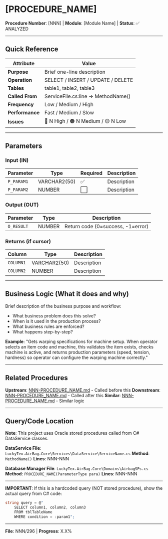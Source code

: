 # [PROCEDURE_NAME]

**Procedure Number**: [NNN] | **Module**: [Module Name] | **Status**: ✅ ANALYZED

---

## Quick Reference

| Attribute | Value |
|-----------|-------|
| **Purpose** | Brief one-line description |
| **Operation** | SELECT / INSERT / UPDATE / DELETE |
| **Tables** | table1, table2, table3 |
| **Called From** | ServiceFile.cs:line → MethodName() |
| **Frequency** | Low / Medium / High |
| **Performance** | Fast / Medium / Slow |
| **Issues** | 🔴 N High / 🟠 N Medium / 🟡 N Low |

---

## Parameters

### Input (IN)

| Parameter | Type | Required | Description |
|-----------|------|----------|-------------|
| `P_PARAM1` | VARCHAR2(50) | ✅ | Description |
| `P_PARAM2` | NUMBER | ⬜ | Description |

### Output (OUT)

| Parameter | Type | Description |
|-----------|------|-------------|
| `O_RESULT` | NUMBER | Return code (0=success, -1=error) |

### Returns (if cursor)

| Column | Type | Description |
|--------|------|-------------|
| `COLUMN1` | VARCHAR2(50) | Description |
| `COLUMN2` | NUMBER | Description |

---

## Business Logic (What it does and why)

Brief description of the business purpose and workflow:
- What business problem does this solve?
- When is it used in the production process?
- What business rules are enforced?
- What happens step-by-step?

**Example**: "Gets warping specifications for machine setup. When operator selects an item code and machine, this validates the item exists, checks machine is active, and returns production parameters (speed, tension, hardness) so operator can configure the warping machine correctly."

---

## Related Procedures

**Upstream**: [NNN-PROCEDURE_NAME.md](./NNN-PROCEDURE_NAME.md) - Called before this
**Downstream**: [NNN-PROCEDURE_NAME.md](./NNN-PROCEDURE_NAME.md) - Called after this
**Similar**: [NNN-PROCEDURE_NAME.md](../Module/NNN-PROCEDURE_NAME.md) - Similar logic

---

## Query/Code Location

**Note**: This project uses Oracle stored procedures called from C# DataService classes.

**DataService File**: `LuckyTex.AirBag.Core\Services\DataService\ServiceName.cs`
**Method**: `MethodName()`
**Lines**: NNN-NNN

**Database Manager File**: `LuckyTex.AirBag.Core\Domains\AirbagSPs.cs`
**Method**: `PROCEDURE_NAME(ParameterType para)`
**Lines**: NNN-NNN

---

**IMPORTANT**: If this is a hardcoded query (NOT stored procedure), show the actual query from C# code:

```csharp
string query = @"
    SELECT column1, column2, column3
    FROM tblTableName
    WHERE condition = :param1";
```

---

**File**: NNN/296 | **Progress**: X.X%
